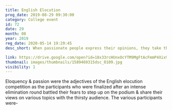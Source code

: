 ```yaml
---
title: English Elocution
prog_date: 2019-08-29 09:30:00
category: College event
id: 72
date: 29
month: 08
year: 2019
reg_date: 2020-05-14 19:29:45
desc_short: When passionate people express their opinions, they take those along with them to explore their world. The Elocution competition was a cascade of ideas that put the audience at the edges of their seats.

link: https://drive.google.com/open?id=18x33rcHUnxOcYTM9MgFtAcFmmP4Xix9t
thumbnail: images/thumbnails/1589469315dsc_0109.jpg
visibility: 1
---
```


Eloquency & passion  were the adjectives of the English elocution competition as the participants who were finalized after an intense elimination round battled their fears to step up on the podium & share their views on various topics with the thirsty audience. The various participants were-
